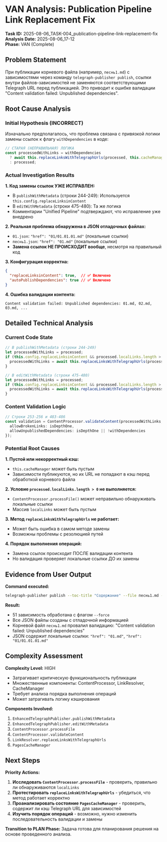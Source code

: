 # VAN Analysis: Publication Pipeline Link Replacement Fix

**Task ID:** 2025-08-06_TASK-004_publication-pipeline-link-replacement-fix  
**Analysis Date:** 2025-08-06_17-12  
**Phase:** VAN (Complete)  

## Problem Statement

При публикации корневого файла (например, `песнь1.md`) с зависимостями через команду `telegraph-publisher publish`, ссылки внутри файлов-зависимостей не заменяются соответствующими Telegraph URL перед публикацией. Это приводит к ошибке валидации "Content validation failed: Unpublished dependencies".

## Root Cause Analysis

### Initial Hypothesis (INCORRECT)
Изначально предполагалось, что проблема связана с привязкой логики замены ссылок к флагу `withDependencies` в коде:

```typescript
// СТАРАЯ (НЕПРАВИЛЬНАЯ) ЛОГИКА
const processedWithLinks = withDependencies
  ? await this.replaceLinksWithTelegraphUrls(processed, this.cacheManager)
  : processed;
```

### Actual Investigation Results

**1. Код замены ссылок УЖЕ ИСПРАВЛЕН:**
- В `publishWithMetadata` (строки 244-249): Используется `this.config.replaceLinksinContent`
- В `editWithMetadata` (строки 475-480): Та же логика
- Комментарии "Unified Pipeline" подтверждают, что исправление уже внедрено

**2. Реальная проблема обнаружена в JSON отладочных файлах:**
- `01.json`: `"href": "01/01.01.01.md"` (локальные ссылки)
- `песнь1.json`: `"href": "01.md"` (локальные ссылки)
- **Замена ссылок НЕ ПРОИСХОДИТ вообще**, несмотря на правильный код

**3. Конфигурация корректна:**
```json
{
  "replaceLinksinContent": true,  // ✅ Включено
  "autoPublishDependencies": true // ✅ Включено
}
```

**4. Ошибка валидации контента:**
```
Content validation failed: Unpublished dependencies: 01.md, 02.md, 03.md, ...
```

## Detailed Technical Analysis

### Current Code State
```typescript
// В publishWithMetadata (строки 244-249)
let processedWithLinks = processed;
if (this.config.replaceLinksinContent && processed.localLinks.length > 0) {
  processedWithLinks = await this.replaceLinksWithTelegraphUrls(processed, this.cacheManager);
}

// В editWithMetadata (строки 475-480) 
let processedWithLinks = processed;
if (this.config.replaceLinksinContent && processed.localLinks.length > 0) {
  processedWithLinks = await this.replaceLinksWithTelegraphUrls(processed, this.cacheManager);
}
```

### Content Validation Logic
```typescript
// Строки 253-256 и 483-486
const validation = ContentProcessor.validateContent(processedWithLinks, {
  allowBrokenLinks: isDepthOne,
  allowUnpublishedDependencies: isDepthOne || !withDependencies
});
```

### Potential Root Causes

**1. Пустой или некорректный кэш:**
- `this.cacheManager` может быть пустым
- Зависимости публикуются, но их URL не попадают в кэш перед обработкой корневого файла

**2. Условие `processed.localLinks.length > 0` не выполняется:**
- `ContentProcessor.processFile()` может неправильно обнаруживать локальные ссылки
- Массив `localLinks` может быть пустым

**3. Метод `replaceLinksWithTelegraphUrls` не работает:**
- Может быть ошибка в самом методе замены
- Возможны проблемы с резолюцией путей

**4. Порядок выполнения операций:**
- Замена ссылок происходит ПОСЛЕ валидации контента
- Но валидация проверяет локальные ссылки ДО их замены

## Evidence from User Output

**Command executed:**
```bash
telegraph-publisher publish --toc-title "Содержание" --file песнь1.md --force --debug
```

**Result:**
- 51 зависимость обработана с флагом `--force`
- Все JSON файлы созданы с отладочной информацией
- Корневой файл `песнь1.md` провалил валидацию: "Content validation failed: Unpublished dependencies"
- JSON содержит локальные ссылки: `"href": "01.md"`, `"href": "01/01.01.01.md"`

## Complexity Assessment

**Complexity Level:** HIGH
- Затрагивает критическую функциональность публикации
- Множественные компоненты: ContentProcessor, LinkResolver, CacheManager
- Требует анализа порядка выполнения операций
- Может затрагивать логику кэширования

**Components Involved:**
1. `EnhancedTelegraphPublisher.publishWithMetadata`
2. `EnhancedTelegraphPublisher.editWithMetadata`
3. `ContentProcessor.processFile`
4. `ContentProcessor.validateContent`
5. `LinkResolver.replaceLinksWithTelegraphUrls`
6. `PagesCacheManager`

## Next Steps

**Priority Actions:**
1. **Исследовать `ContentProcessor.processFile`** - проверить, правильно ли обнаруживаются `localLinks`
2. **Протестировать `replaceLinksWithTelegraphUrls`** - убедиться, что метод работает корректно
3. **Проанализировать состояние `PagesCacheManager`** - проверить, содержит ли кэш Telegraph URL для зависимостей
4. **Изучить порядок операций** - возможно, нужно изменить последовательность валидации и замены

**Transition to PLAN Phase:**
Задача готова для планирования решения на основе проведенного анализа. 
